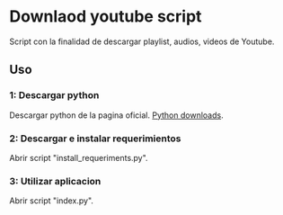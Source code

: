 # Downlaod youtube script

Script con la finalidad de descargar playlist, audios, videos de Youtube.

## Uso

### 1: Descargar python

Descargar python de la pagina oficial. [Python downloads](https://www.python.org/downloads/).

### 2: Descargar e instalar requerimientos

Abrir script "install_requeriments.py".

### 3: Utilizar aplicacion

Abrir script "index.py".